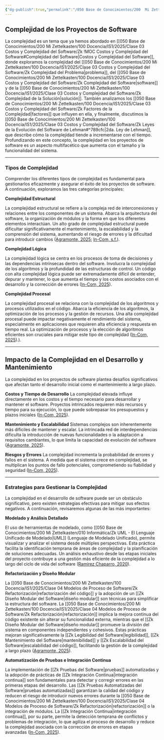 ```yaml
---
{"dg-publish":true,"permalink":"/050 Base de Conocimientos/200  Mi Zettelkasten/100 Docencia/IS1/2025/Clase 05 El Modelado/Zk Complejidad de los Proyectos de Software/","tags":["digitalGarden","complejidad"]}
---
```


## Complejidad de los Proyectos de Software

La complejidad es un tema que ya hemos abordado en [[050 Base de Conocimientos/200  Mi Zettelkasten/100 Docencia/IS1/2025/Clase 03 Costos y Complejidad del Software/Zk !MOC Costos y Complejidad del Software#Complejidad del Software\|Costos y Complejidad del Software]], donde exploramos la complejidad del [[050 Base de Conocimientos/200  Mi Zettelkasten/100 Docencia/IS1/2025/Clase 03 Costos y Complejidad del Software/Zk Complejidad del Problema\|problema]], del [[050 Base de Conocimientos/200  Mi Zettelkasten/100 Docencia/IS1/2025/Clase 03 Costos y Complejidad del Software/Zk Complejidad del Software\|software]] y de la [[050 Base de Conocimientos/200  Mi Zettelkasten/100 Docencia/IS1/2025/Clase 03 Costos y Complejidad del Software/Zk Complejidad de la Solución\|solución]]. También analizamos los [[050 Base de Conocimientos/200  Mi Zettelkasten/100 Docencia/IS1/2025/Clase 03 Costos y Complejidad del Software/Zk Factores de la Complejidad\|factores]] que influyen en ella, y finalmente, discutimos la [[050 Base de Conocimientos/200  Mi Zettelkasten/100 Docencia/IS1/2025/Clase 03 Costos y Complejidad del Software/Zk Leyes de la Evolución del Software de Lehman#^789cfc\|2da. Ley de Lehman]], que describe cómo la complejidad tiende a incrementarse con el tiempo. Profundizando en este concepto, la complejidad en los proyectos de software es un aspecto multifacético que aumenta con el tamaño y la funcionalidad del sistema. 

----
### Tipos de Complejidad

Comprender los diferentes tipos de complejidad es fundamental para gestionarlos eficazmente y asegurar el éxito de los proyectos de software. A continuación, exploramos las tres categorías principales:

**Complejidad Estructural**

La complejidad estructural se refiere a la compleja red de interconexiones y relaciones entre los componentes de un sistema. Abarca la arquitectura del software, la organización de módulos y la forma en que los diferentes elementos interactúan. Un alto grado de complejidad estructural puede dificultar significativamente el mantenimiento, la escalabilidad y la comprensión del sistema, aumentando el riesgo de errores y la dificultad para introducir cambios ([Agramonte, 2025](https://exeditec.com/la-complejidad-en-software-claves-para-un-codigo-sostenible/); [In-Com, s.f.](https://www.in-com.com/es/blog/software-management-complexity/)).

**Complejidad Lógica**

La complejidad lógica se centra en los procesos de toma de decisiones y las dependencias intrínsecas dentro del software. Involucra la complejidad de los algoritmos y la profundidad de las estructuras de control. Un código con alta complejidad lógica puede ser extremadamente difícil de entender, depurar y mantener, lo que aumenta el tiempo y los costos asociados con el desarrollo y la corrección de errores ([In-Com, 2025](https://www.in-com.com/es/blog/software-management-complexity/)).

**Complejidad Procesal**

La complejidad procesal se relaciona con la complejidad de los algoritmos y procesos utilizados en el código. Abarca la eficiencia de los algoritmos, la optimización de los procesos y la gestión de recursos. Una alta complejidad procesal puede impactar negativamente el rendimiento del sistema, especialmente en aplicaciones que requieren alta eficiencia y respuesta en tiempo real. La optimización de procesos y la elección de algoritmos eficientes son cruciales para mitigar este tipo de complejidad ([In-Com, 2025](https://www.in-com.com/es/blog/software-management-complexity/)).).

----
## Impacto de la Complejidad en el Desarrollo y Mantenimiento

La complejidad en los proyectos de software plantea desafíos significativos que afectan tanto el desarrollo inicial como el mantenimiento a largo plazo.

**Costos y Tiempo de Desarrollo**
La complejidad elevada influye directamente en los costos y el tiempo necesario para desarrollar y mantener el software. Proyectos intrincados requieren más recursos y tiempo para su ejecución, lo que puede sobrepasar los presupuestos y plazos iniciales ([In-Com, 2025](https://www.in-com.com/es/blog/software-management-complexity/)).

**Mantenimiento y Escalabilidad**
Sistemas complejos son inherentemente más difíciles de mantener y escalar. La intrincada red de interdependencias dificulta la introducción de nuevas funcionalidades o la adaptación a requisitos cambiantes, lo que limita la capacidad de evolución del software ([Agramonte, 2025](https://exeditec.com/la-complejidad-en-software-claves-para-un-codigo-sostenible/)).

**Riesgos y Errores**
La complejidad incrementa la probabilidad de errores y fallos en el sistema. A medida que el sistema crece en complejidad, se multiplican los puntos de fallo potenciales, comprometiendo su fiabilidad y seguridad ([In-Com, 2025](https://www.in-com.com/es/blog/software-management-complexity/)).

----
### Estrategias para Gestionar la Complejidad

La complejidad en el desarrollo de software puede ser un obstáculo significativo, pero existen estrategias efectivas para mitigar sus efectos negativos. A continuación, revisaremos algunas de las más importantes:

**Modelado y Análisis Detallado**

El uso de herramientas de modelado, como [[050 Base de Conocimientos/200  Mi Zettelkasten/010 Informática/Zk UML - El Lenguaje Unificado de Modelado\|UML]] (Lenguaje de Modelado Unificado), permite visualizar y analizar el sistema desde múltiples perspectivas. Esta práctica facilita la identificación temprana de áreas de complejidad y la planificación de soluciones adecuadas. Un análisis exhaustivo desde las etapas iniciales del proyecto contribuye a una gestión más eficiente de la complejidad a lo largo del ciclo de vida del software ([Ramirez Chaparro, 2020](https://repository.unad.edu.co/jspui/bitstream/10596/38052/1/cvramirezc.pdf)).

**Refactorización y Diseño Modular**

La [[050 Base de Conocimientos/200  Mi Zettelkasten/100 Docencia/IS1/2025/Clase 04 Modelos de Proceso de Software/Zk Refactorización\|refactorización del código]] y la adopción de un [[Zk Diseño Modular del Software\|diseño modular]] son técnicas para simplificar la estructura del software. La [[050 Base de Conocimientos/200  Mi Zettelkasten/100 Docencia/IS1/2025/Clase 04 Modelos de Proceso de Software/Zk Refactorización\|refactorización]] implica la mejora continua del código existente sin alterar su funcionalidad externa, mientras que el [[Zk Diseño Modular del Software\|diseño modular]] promueve la división del sistema en componentes independientes y cohesivos. Estas prácticas mejoran significativamente la [[Zk Legibilidad del Software\|legibilidad]], [[Zk Mantenimiento del Software\|mantenibilidad]] y [[Zk Escalabilidad del Software\|escalabilidad del código]], facilitando la gestión de la complejidad a largo plazo ([Agramonte, 2025](https://exeditec.com/la-complejidad-en-software-claves-para-un-codigo-sostenible/)).

**Automatización de Pruebas e Integración Continua**

La implementación de [[Zk Pruebas del Software\|pruebas]] automatizadas y la adopción de prácticas de [[Zk Integración Continua\|integración continua]] son fundamentales para detectar y corregir errores en las primeras etapas del desarrollo. Las [[Zk Pruebas Automatizadas del Software\|pruebas automatizadas]] garantizan la calidad del código y reducen el riesgo de introducir nuevos errores durante la [[050 Base de Conocimientos/200  Mi Zettelkasten/100 Docencia/IS1/2025/Clase 04 Modelos de Proceso de Software/Zk Refactorización\|refactorización]] o la integración de módulos. La [[Zk Integración Continua\|integración continua]], por su parte, permite la detección temprana de conflictos y problemas de integración, lo que agiliza el proceso de desarrollo y reduce la complejidad asociada con la corrección de errores en etapas avanzadas ([In-Com, 2025](https://www.in-com.com/es/blog/software-management-complexity/)).